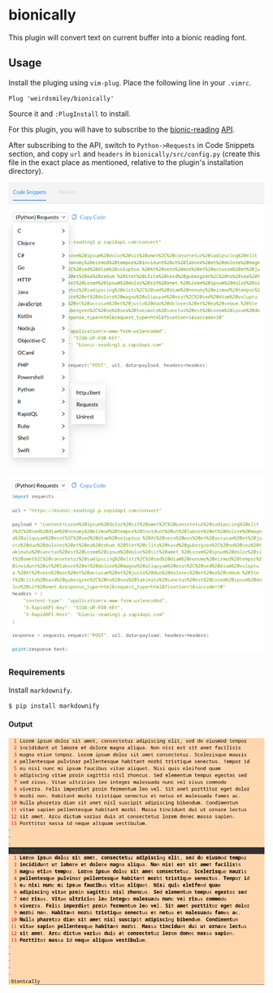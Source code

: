 # bionically

This plugin will convert text on current buffer into a bionic reading font.

## Usage

Install the pluging using `vim-plug`. Place the following line in your `.vimrc`.

```vimscript
Plug 'weirdsmiley/bionically'
```

Source it and `:PlugInstall` to install.

For this plugin, you will have to subscribe to the [bionic-reading](https://bionic-reading.com/) [API](https://rapidapi.com/bionic-reading-bionic-reading-default/api/bionic-reading1/).

After subscribing to the API, switch to `Python->Requests` in Code Snippets section, and copy `url` and `headers` in `bionically/src/config.py` (create this file in the exact place as mentioned, relative to the plugin's installation directory).

![Switch to Python->Requests](./assets/Img1.png?raw=true)


![Copy url and headers](./assets/Img2.png?raw=true)

### Requirements

Install `markdownify`.

```bash
$ pip install markdownify
```

#### Output

![Bionically Output](./assets/bionically.png?raw=true)
